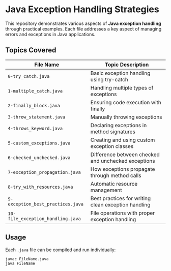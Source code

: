 # Java Exception Handling Strategies

This repository demonstrates various aspects of **Java exception handling** through practical examples. Each file addresses a key aspect of managing errors and exceptions in Java applications.

## Topics Covered

| File Name                     | Topic Description                                      |
|------------------------------|--------------------------------------------------------|
| `0-try_catch.java`           | Basic exception handling using try-catch               |
| `1-multiple_catch.java`      | Handling multiple types of exceptions                  |
| `2-finally_block.java`       | Ensuring code execution with finally                   |
| `3-throw_statement.java`     | Manually throwing exceptions                           |
| `4-throws_keyword.java`      | Declaring exceptions in method signatures              |
| `5-custom_exceptions.java`   | Creating and using custom exception classes            |
| `6-checked_unchecked.java`   | Difference between checked and unchecked exceptions    |
| `7-exception_propagation.java` | How exceptions propagate through method calls         |
| `8-try_with_resources.java`  | Automatic resource management                          |
| `9-exception_best_practices.java` | Best practices for writing clean exception handling |
| `10-file_exception_handling.java` | File operations with proper exception handling     |

## Usage

Each `.java` file can be compiled and run individually:

```bash
javac FileName.java
java FileName

